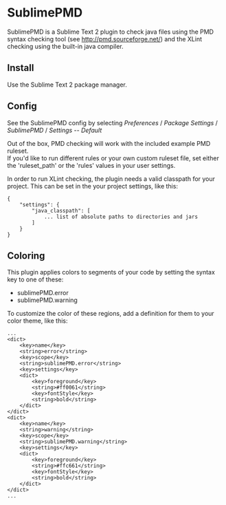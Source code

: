 # SublimePMD


SublimePMD is a Sublime Text 2 plugin to check java files using the PMD syntax checking tool (see http://pmd.sourceforge.net/) and the XLint checking using the built-in java compiler.  

## Install

Use the Sublime Text 2 package manager.  

## Config
See the SublimePMD config by selecting _Preferences_ / _Package Settings_ / _SublimePMD_ / _Settings -- Default_

Out of the box, PMD checking will work with the included example PMD ruleset.  
If you'd like to run different rules or your own custom ruleset file, set either the 'ruleset_path' or the 'rules' values in your user settings.  

In order to run XLint checking, the plugin needs a valid classpath for your 
project.  This can be set in the your project settings, like this:

    {
        "settings": {
            "java_classpath": [ 
                ... list of absolute paths to directories and jars
            ]
        }
    }

## Coloring
This plugin applies colors to segments of your code by setting the syntax key to one of these:

* sublimePMD.error
* sublimePMD.warning

To customize the color of these regions, add a definition for them to your color theme, like this:

    ...
    <dict>
        <key>name</key>
        <string>error</string>
        <key>scope</key>
        <string>sublimePMD.error</string>
        <key>settings</key>
        <dict>
            <key>foreground</key>
            <string>#ff0061</string>
            <key>fontStyle</key>
            <string>bold</string>
        </dict>
    </dict>
    <dict>
        <key>name</key>
        <string>warning</string>
        <key>scope</key>
        <string>sublimePMD.warning</string>
        <key>settings</key>
        <dict>
            <key>foreground</key>
            <string>#ffc661</string>
            <key>fontStyle</key>
            <string>bold</string>
        </dict>
    </dict>
    ...






